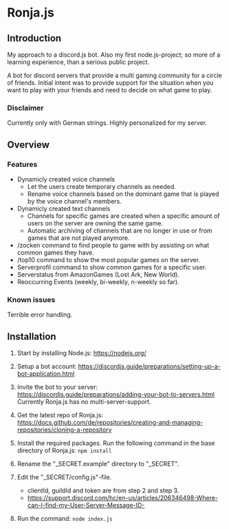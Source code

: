 # Ronja.js

## Introduction

My approach to a discord.js bot. Also my first node.js-project; so more
of a learning experience, than a serious public project.

A bot for discord servers that provide a multi gaming community for a circle of
friends. Initial intent was to provide support for the situation when you want
to play with your friends and need to decide on what game to play.

### Disclaimer

Currently only with German strings. Highly personalized for my server.

## Overview

### Features

- Dynamicly created voice channels
  - Let the users create temporary channels as needed.
  - Rename voice channels based on the dominant game that is played by
    the voice channel's members.
- Dynamicly created text channels
  - Channels for specific games are created when a specific amount of
    users on the server are owning the same game.
  - Automatic archiving of channels that are no longer in use
    or from games that are not played anymore.
- /zocken command to find people to game with by assisting on what common
  games they have.
- /top10 command to show the most popular games on the server.
- Serverprofil command to show common games for a specific user.
- Serverstatus from AmazonGames (Lost Ark, New World).
- Reoccurring Events (weekly, bi-weekly, n-weekly so far).

### Known issues

Terrible error handling.

## Installation

1. Start by installing Node.js:
   https://nodejs.org/

2. Setup a bot account:
   https://discordjs.guide/preparations/setting-up-a-bot-application.html

3. Invite the bot to your server:
   https://discordjs.guide/preparations/adding-your-bot-to-servers.html
   Currently Ronja.js has no multi-server-support.

4. Get the latest repo of Ronja.js:
   https://docs.github.com/de/repositories/creating-and-managing-repositories/cloning-a-repository

5. Install the required packages. Run the following command in the base directory of Ronja.js:
   `npm install`

6. Rename the "_SECRET.example" directory to "_SECRET".

7. Edit the "_SECRET/config.js"-file.
   - clientId, guildId and token are from step 2 and step 3.
   - https://support.discord.com/hc/en-us/articles/206346498-Where-can-I-find-my-User-Server-Message-ID-

8. Run the command:
   `node index.js`
 
<!-- https://docs.github.com/en/get-started/writing-on-github/getting-started-with-writing-and-formatting-on-github/basic-writing-and-formatting-syntax -->
